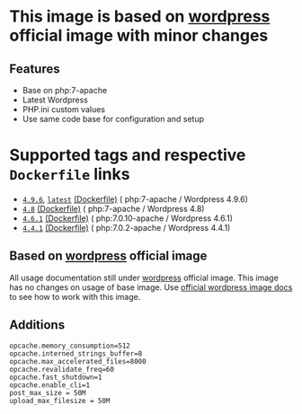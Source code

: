 # This image is based on [wordpress](https://hub.docker.com/_/wordpress/) official image with minor changes

## Features
* Base on php:7-apache
* Latest Wordpress
* PHP.ini custom values
* Use same code base for configuration and setup

# Supported tags and respective ```Dockerfile``` links

* [```4.9.6```](https://github.com/docker-gallery/wordpress-apache-php7/blob/v4.9.6/Dockerfile), [```latest```](https://github.com/docker-gallery/wordpress-apache-php7/blob/v4.9.6/Dockerfile) [(Dockerfile)](https://github.com/docker-gallery/wordpress-apache-php7/blob/v4.9.6/Dockerfile) ( php:7-apache / Wordpress 4.9.6)
* [```4.8```](https://github.com/docker-gallery/wordpress-apache-php7/blob/v4.8/Dockerfile) [(Dockerfile)](https://github.com/docker-gallery/wordpress-apache-php7/blob/v4.8/Dockerfile) ( php:7-apache / Wordpress 4.8)
* [```4.6.1```](https://github.com/docker-gallery/wordpress-apache-php7/blob/v4.6.1/Dockerfile) [(Dockerfile)](https://github.com/docker-gallery/wordpress-apache-php7/blob/v4.6.1/Dockerfile) ( php:7.0.10-apache / Wordpress 4.6.1)
* [```4.4.1```](https://github.com/docker-gallery/wordpress-apache-php7/blob/v4.4.1/Dockerfile) [(Dockerfile)](https://github.com/docker-gallery/wordpress-apache-php7/blob/v4.4.1/Dockerfile) ( php:7.0.2-apache / Wordpress 4.4.1)

## Based on [wordpress](https://hub.docker.com/_/wordpress/) official image
All usage documentation still under [wordpress](https://hub.docker.com/_/wordpress/) official image. 
This image has no changes on usage of base image. Use [official wordpress image docs](https://hub.docker.com/_/wordpress/) to see how to work with this image.

## Additions
```
opcache.memory_consumption=512
opcache.interned_strings_buffer=8
opcache.max_accelerated_files=8000
opcache.revalidate_freq=60
opcache.fast_shutdown=1
opcache.enable_cli=1
post_max_size = 50M
upload_max_filesize = 50M
```
